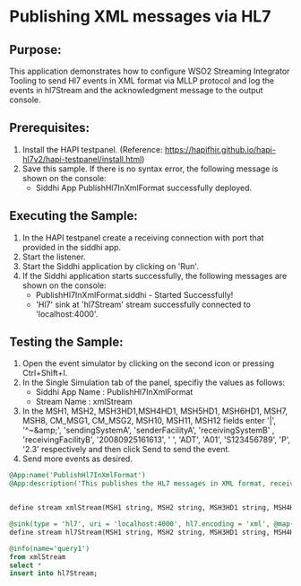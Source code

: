 # Publishing XML messages via HL7

## Purpose:
This application demonstrates how to configure WSO2 Streaming Integrator Tooling to send Hl7 events in XML format via MLLP protocol and log the events in hl7Stream and the acknowledgment message to the output console.

## Prerequisites:
1. Install the HAPI testpanel. (Reference: https://hapifhir.github.io/hapi-hl7v2/hapi-testpanel/install.html)
2. Save this sample. If there is no syntax error, the following message is shown on the console:
    - Siddhi App PublishHl7InXmlFormat successfully deployed.

## Executing the Sample:
1. In the HAPI testpanel create a receiving connection with port that provided in the siddhi app.
2. Start the listener.
3. Start the Siddhi application by clicking on 'Run'.
4. If the Siddhi application starts successfully, the following messages are shown on the console:
    * PublishHl7InXmlFormat.siddhi - Started Successfully!
    * 'Hl7' sink at 'hl7Stream' stream successfully connected to 'localhost:4000'.

## Testing the Sample:
1. Open the event simulator by clicking on the second icon or pressing Ctrl+Shift+I.
2. In the Single Simulation tab of the panel, specifiy the values as follows:
    * Siddhi App Name   :   PublishHl7InXmlFormat
    * Stream Name   :   xmlStream
3. In the MSH1, MSH2, MSH3HD1,MSH4HD1, MSH5HD1, MSH6HD1, MSH7, MSH8, CM_MSG1, CM_MSG2, MSH10, MSH11, MSH12 fields enter '|', '^~\&amp;', 'sendingSystemA', 'senderFacilityA', 'receivingSystemB' , 'receivingFacilityB', '20080925161613', ' ', 'ADT', 'A01', 'S123456789', 'P', '2.3' respectively and then click Send to send the event.
4. Send more events as desired.

```sql
@App:name('PublishHl7InXmlFormat')
@App:description('This publishes the HL7 messages in XML format, receives and logs the acknowledgement message in the console using MLLP protocol and custom xml mapping.')


define stream xmlStream(MSH1 string, MSH2 string, MSH3HD1 string, MSH4HD1 string, MSH5HD1 string, MSH6HD1 string, MSH7 string, MSH8 string, CM_MSG1 string, CM_MSG2 string,MSH10 string,MSH11 string, MSH12 string);

@sink(type = 'hl7', uri = 'localhost:4000', hl7.encoding = 'xml', @map(type = 'xml', enclosing.element="<ADT_A01  xmlns='urn:hl7-org:v2xml'>", @payload('<MSH><MSH.1>{{MSH1}}</MSH.1><MSH.2>{{MSH2}}</MSH.2><MSH.3><HD.1>{{MSH3HD1}}</HD.1></MSH.3><MSH.4><HD.1>{{MSH4HD1}}</HD.1></MSH.4><MSH.5><HD.1>{{MSH5HD1}}</HD.1></MSH.5><MSH.6><HD.1>{{MSH6HD1}}</HD.1></MSH.6><MSH.7>{{MSH7}}</MSH.7><MSH.8>{{MSH8}}</MSH.8><MSH.9><CM_MSG.1>{{CM_MSG1}}</CM_MSG.1><CM_MSG.2>{{CM_MSG2}}</CM_MSG.2></MSH.9><MSH.10>{{MSH10}}</MSH.10><MSH.11>{{MSH11}}</MSH.11><MSH.12>{{MSH12}}</MSH.12></MSH>')))
define stream hl7Stream(MSH1 string, MSH2 string, MSH3HD1 string, MSH4HD1 string, MSH5HD1 string, MSH6HD1 string, MSH7 string, MSH8 string, CM_MSG1 string, CM_MSG2 string,MSH10 string,MSH11 string, MSH12 string);

@info(name='query1')
from xmlStream
select *
insert into hl7Stream;
```